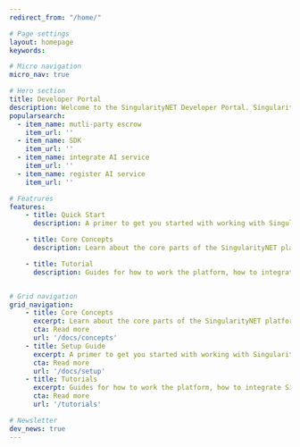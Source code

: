 ```yaml
---
redirect_from: "/home/"

# Page settings
layout: homepage
keywords:

# Micro navigation
micro_nav: true

# Hero section
title: Developer Portal
description: Welcome to the SingularityNET Developer Portal. SingularityNET allows you to easily integrate AI services into your software and sell your AI services to developers globally.
popularsearch: 
  - item_name: mutli-party escrow
    item_url: ''
  - item_name: SDK
    item_url: ''
  - item_name: integrate AI service
    item_url: ''
  - item_name: register AI service
    item_url: ''

# Featrures    
features:
    - title: Quick Start
      description: A primer to get you started with working with SingularityNET tools & software and the blockchain.

    - title: Core Concepts
      description: Learn about the core parts of the SingularityNET platform and how it works under the hood.

    - title: Tutorial
      description: Guides for how to work the platform, how to integrate SingularityNET services into your software, and even how to publish your own services!


# Grid navigation
grid_navigation:
    - title: Core Concepts
      excerpt: Learn about the core parts of the SingularityNET platform and how it works under the hood.
      cta: Read more
      url: '/docs/concepts'
    - title: Setup Guide
      excerpt: A primer to get you started with working with SingularityNET tools & software and the blockchain.
      cta: Read more
      url: '/docs/setup'
    - title: Tutorials
      excerpt: Guides for how to work the platform, how to integrate SingularityNET services into your software, and even how to publish your own services!
      cta: Read more
      url: '/tutorials'

# Newsletter
dev_news: true
---
```

